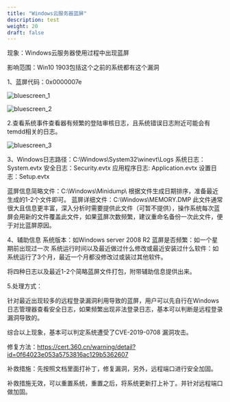 ```yaml
---
title: "Windows云服务器蓝屏"
description: test
weight: 20
draft: false
---
```


现象：Windows云服务器使用过程中出现蓝屏

影响范围：Win10 1903包括这个之前的系统都有这个漏洞

1、蓝屏代码：0x0000007e

![bluescreen_1](/compute/vm/_images/bluescreen_1.png)

![bluescreen_2](/compute/vm/_images/bluescreen_2.png)

2.查看系统事件查看器有频繁的登陆审核日志，且系统错误日志附近可能会有temdd相关的日志。

![bluescreen_3](/compute/vm/_images/bluescreen_3.png)

3、Windows日志路径：C:\Windows\System32\winevt\Logs
系统日志：System.evtx
安全日志：Security.evtx
应用程序日志: Application.evtx
设置日志：Setup.evtx

蓝屏信息简略文件：C:\Windows\Minidump\ 根据文件生成日期排序，准备最近生成的1-2个文件即可。
蓝屏详细文件：C:\Windows\MEMORY.DMP 此文件通常很大且信息更丰富，深入分析时需要提供此文件（可暂不提供），操作系统每次蓝屏会用新的文件覆盖此文件，如果蓝屏次数频繁，建议重命名备份一次此文件，便于对比蓝屏原因。

4、辅助信息
系统版本：如Windows server 2008 R2
蓝屏是否频繁：如一个星期前出现过一次
系统运行时间以及最近做过什么修改或最近安装过什么软件：如 系统运行了3个月，最近一个月都没修改过或装过其他软件。

将四种日志以及最近1-2个简略蓝屏文件打包，附带辅助信息提供出来。

5.处理方式：

针对最近出现较多的远程登录漏洞利用导致的蓝屏，用户可以先自行在Windows日志管理器查看安全日志，如果频繁出现非法登录日志，基本可以判断是远程登录漏洞导致的。

综合以上现象，基本可以判定系统遭受了CVE-2019-0708 漏洞攻击。

修复方法：https://cert.360.cn/warning/detail?id=0f64023e053a5753816ac129b5362607

补救措施：先按照文档里面打补丁，修复漏洞，另外，远程端口进行安全加固。

补救措施无效，可以重置系统，重置之后，将系统更新打上补丁。并针对远程端口做加固。